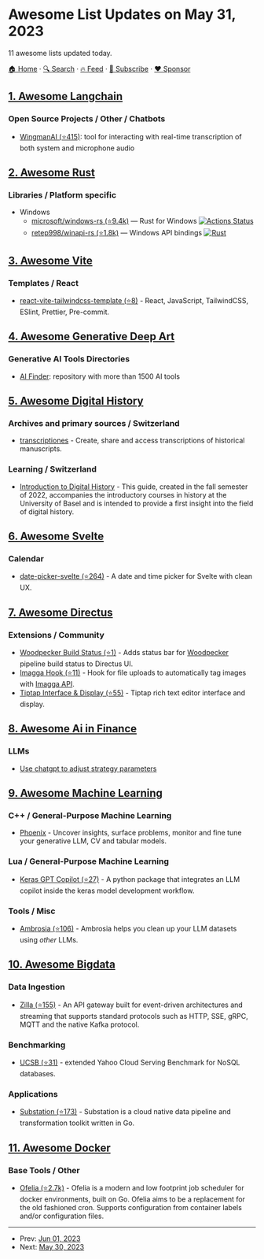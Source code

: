 # Awesome List Updates on May 31, 2023

11 awesome lists updated today.

[🏠 Home](/README.md) · [🔍 Search](https://www.trackawesomelist.com/search/) · [🔥 Feed](https://www.trackawesomelist.com/rss.xml) · [📮 Subscribe](https://trackawesomelist.us17.list-manage.com/subscribe?u=d2f0117aa829c83a63ec63c2f&id=36a103854c) · [❤️  Sponsor](https://github.com/sponsors/theowenyoung)



## [1. Awesome Langchain](/content/kyrolabs/awesome-langchain/README.md)

### Open Source Projects / Other / Chatbots

*   [WingmanAI (⭐415)](https://github.com/e-johnstonn/wingmanAI): tool for interacting with real-time transcription of both system and microphone audio

## [2. Awesome Rust](/content/rust-unofficial/awesome-rust/README.md)

### Libraries / Platform specific

*   Windows
    *   [microsoft/windows-rs (⭐9.4k)](https://github.com/microsoft/windows-rs) — Rust for Windows [![Actions Status](https://github.com/microsoft/windows-rs/workflows/CI/badge.svg)](https://github.com/microsoft/windows-rs/actions)
    *   [retep998/winapi-rs (⭐1.8k)](https://github.com/retep998/winapi-rs) — Windows API bindings [![Rust](https://github.com/retep998/winapi-rs/actions/workflows/rust.yml/badge.svg?branch=dev)](https://github.com/retep998/winapi-rs/actions/workflows/rust.yml)

## [3. Awesome Vite](/content/vitejs/awesome-vite/README.md)

### Templates / React

*   [react-vite-tailwindcss-template (⭐8)](https://github.com/quavedev/react-vite-tailwindcss-template) - React, JavaScript, TailwindCSS, ESlint, Prettier, Pre-commit.

## [4. Awesome Generative Deep Art](/content/filipecalegario/awesome-generative-deep-art/README.md)

### Generative AI Tools Directories

*   [AI Finder](https://ai-finder.net/): repository with more than 1500 AI tools

## [5. Awesome Digital History](/content/maehr/awesome-digital-history/README.md)

### Archives and primary sources / Switzerland

*   [transcriptiones](http://transcriptiones.ch) - Create, share and access transcriptions of historical manuscripts.

### Learning / Switzerland

*   [Introduction to Digital History](https://wissen-ist-acht.github.io/digitalhistory.intro/) - This guide, created in the fall semester of 2022, accompanies the introductory courses in history at the University of Basel and is intended to provide a first insight into the field of digital history.

## [6. Awesome Svelte](/content/TheComputerM/awesome-svelte/README.md)

### Calendar

*   [date-picker-svelte (⭐264)](https://github.com/probablykasper/date-picker-svelte) - A date and time picker for Svelte with clean UX.

## [7. Awesome Directus](/content/directus-community/awesome-directus/README.md)

### Extensions / Community

*   [Woodpecker Build Status (⭐1)](https://github.com/sguter90/directus-extension-woodpecker-build-status) - Adds status bar for [Woodpecker](https://woodpecker-ci.org/) pipeline build status to Directus UI.
*   [Imagga Hook (⭐11)](https://github.com/gbicou/directus-extension-imagga) - Hook for file uploads to automatically tag images with [Imagga API](https://imagga.com/).
*   [Tiptap Interface & Display (⭐55)](https://github.com/gbicou/directus-extension-tiptap) - Tiptap rich text editor interface and display.

## [8. Awesome Ai in Finance](/content/georgezouq/awesome-ai-in-finance/README.md)

### LLMs

*   [Use chatgpt to adjust strategy parameters](https://twitter.com/0xUnicorn/status/1663413848593031170)

## [9. Awesome Machine Learning](/content/josephmisiti/awesome-machine-learning/README.md)

### C++ / General-Purpose Machine Learning

*   [Phoenix](https://phoenix.arize.com) - Uncover insights, surface problems, monitor and fine tune your generative LLM, CV and tabular models.

### Lua / General-Purpose Machine Learning

*   [Keras GPT Copilot (⭐27)](https://github.com/fabprezja/keras-gpt-copilot) - A python package that integrates an LLM copilot inside the keras model development workflow.

### Tools / Misc

*   [Ambrosia (⭐106)](https://github.com/reactorsh/ambrosia) - Ambrosia helps you clean up your LLM datasets using *other* LLMs.

## [10. Awesome Bigdata](/content/newTendermint/awesome-bigdata/README.md)

### Data Ingestion

*   [Zilla (⭐155)](https://github.com/aklivity/zilla) - An API gateway built for event-driven architectures and streaming that supports standard protocols such as HTTP, SSE, gRPC, MQTT and the native Kafka protocol.

### Benchmarking

*   [UCSB (⭐31)](https://github.com/unum-cloud/ucsb) - extended Yahoo Cloud Serving Benchmark for NoSQL databases.

### Applications

*   [Substation (⭐173)](https://github.com/brexhq/substation) - Substation is a cloud native data pipeline and transformation toolkit written in Go.

## [11. Awesome Docker](/content/veggiemonk/awesome-docker/README.md)

### Base Tools / Other

*   [Ofelia (⭐2.7k)](https://github.com/mcuadros/ofelia/) - Ofelia is a modern and low footprint job scheduler for docker environments, built on Go. Ofelia aims to be a replacement for the old fashioned cron. Supports configuration from container labels and/or configuration files.

---

- Prev: [Jun 01, 2023](/content/2023/06/01/README.md)
- Next: [May 30, 2023](/content/2023/05/30/README.md)